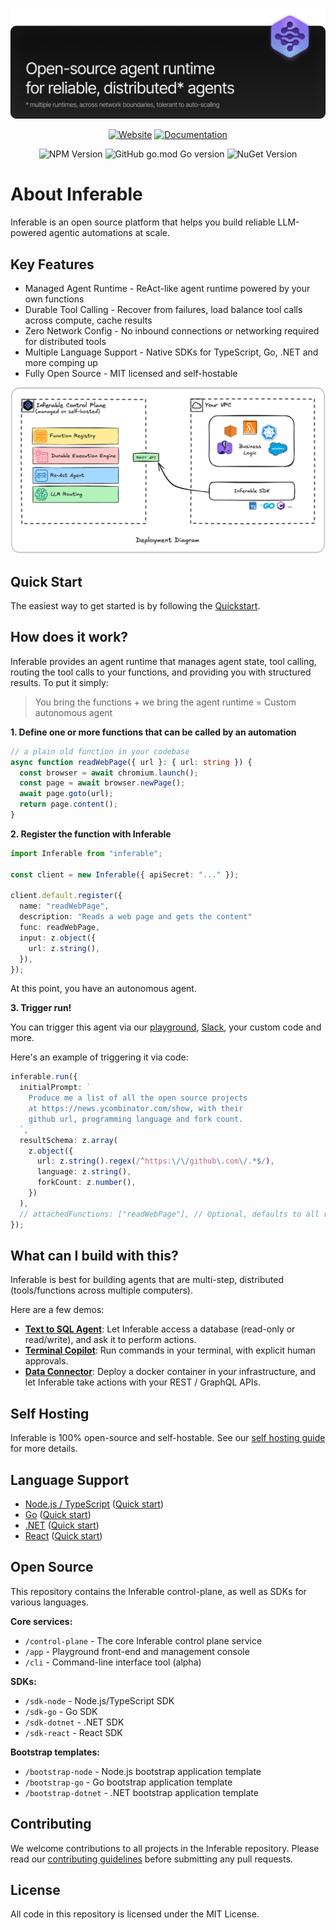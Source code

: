 ![Inferable Hero](./assets/hero.png)

<div align="center">

[![Website](https://img.shields.io/badge/website-inferable.ai-blue)](https://inferable.ai) [![Documentation](https://img.shields.io/badge/docs-inferable.ai-brightgreen)](https://docs.inferable.ai/)

![NPM Version](https://img.shields.io/npm/v/inferable?color=32CD32) ![GitHub go.mod Go version](https://img.shields.io/github/go-mod/go-version/inferablehq/inferable?filename=sdk-go%2Fgo.mod&color=32CD32) ![NuGet Version](https://img.shields.io/nuget/v/inferable?color=32CD32)

</div>

# About Inferable

Inferable is an open source platform that helps you build reliable LLM-powered agentic automations at scale.

## Key Features

- Managed Agent Runtime - ReAct-like agent runtime powered by your own functions
- Durable Tool Calling - Recover from failures, load balance tool calls across compute, cache results
- Zero Network Config - No inbound connections or networking required for distributed tools
- Multiple Language Support - Native SDKs for TypeScript, Go, .NET and more comping up
- Fully Open Source - MIT licensed and self-hostable

![Deployment](./assets/deployment.png)

## Quick Start

The easiest way to get started is by following the [Quickstart](https://docs.inferable.ai/pages/quick-start).

## How does it work?

Inferable provides an agent runtime that manages agent state, tool calling, routing the tool calls to your functions, and providing you with structured results. To put it simply:

> You bring the functions + we bring the agent runtime = Custom autonomous agent

**1. Define one or more functions that can be called by an automation**

```typescript
// a plain old function in your codebase
async function readWebPage({ url }: { url: string }) {
  const browser = await chromium.launch();
  const page = await browser.newPage();
  await page.goto(url);
  return page.content();
}
```

**2. Register the function with Inferable**

```typescript
import Inferable from "inferable";

const client = new Inferable({ apiSecret: "..." });

client.default.register({
  name: "readWebPage",
  description: "Reads a web page and gets the content"
  func: readWebPage,
  input: z.object({
    url: z.string(),
  }),
});
```

At this point, you have an autonomous agent.

**3. Trigger run!**

You can trigger this agent via our [playground](https://app.inferable.ai), [Slack](https://docs.inferable.ai/pages/slack), your custom code and more.

Here's an example of triggering it via code:

```typescript
inferable.run({
  initialPrompt: `
    Produce me a list of all the open source projects
    at https://news.ycombinator.com/show, with their
    github url, programming language and fork count.
  `,
  resultSchema: z.array(
    z.object({
      url: z.string().regex(/^https:\/\/github\.com\/.*$/),
      language: z.string(),
      forkCount: z.number(),
    })
  ),
  // attachedFunctions: ["readWebPage"], // Optional, defaults to all registered functions
});
```

## What can I build with this?

Inferable is best for building agents that are multi-step, distributed (tools/functions across multiple computers).

Here are a few demos:

- **[Text to SQL Agent](https://github.com/inferablehq/inferable/blob/main/demos/typescript/sql-to-text/service.ts)**: Let Inferable access a database (read-only or read/write), and ask it to perform actions.
- **[Terminal Copilot](https://github.com/inferablehq/inferable/blob/main/demos/typescript/terminal-copilot/service.ts)**: Run commands in your terminal, with explicit human approvals.
- **[Data Connector](https://www.inferable.ai/use-cases/data-connector)**: Deploy a docker container in your infrastructure, and let Inferable take actions with your REST / GraphQL APIs.


## Self Hosting

Inferable is 100% open-source and self-hostable. See our [self hosting guide](https://docs.inferable.ai/pages/self-hosting) for more details.

## Language Support

- [Node.js / TypeScript](./sdk-node/README.md) ([Quick start](./sdk-node/README.md#quick-start))
- [Go](./sdk-go/README.md) ([Quick start](./sdk-go/README.md#quick-start))
- [.NET](./sdk-dotnet/README.md) ([Quick start](./sdk-dotnet/README.md#quick-start))
- [React](./sdk-react/README.md) ([Quick start](./sdk-react/README.md#quick-start))

## Open Source

This repository contains the Inferable control-plane, as well as SDKs for various languages.

**Core services:**

- `/control-plane` - The core Inferable control plane service
- `/app` - Playground front-end and management console
- `/cli` - Command-line interface tool (alpha)

**SDKs:**

- `/sdk-node` - Node.js/TypeScript SDK
- `/sdk-go` - Go SDK
- `/sdk-dotnet` - .NET SDK
- `/sdk-react` - React SDK

**Bootstrap templates:**

- `/bootstrap-node` - Node.js bootstrap application template
- `/bootstrap-go` - Go bootstrap application template
- `/bootstrap-dotnet` - .NET bootstrap application template

## Contributing

We welcome contributions to all projects in the Inferable repository. Please read our [contributing guidelines](./CONTRIBUTING.md) before submitting any pull requests.

## License

All code in this repository is licensed under the MIT License.
